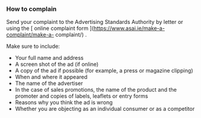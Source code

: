 ###  How to complain

Send your complaint to the Advertising Standards Authority by letter or using
the [ online complaint form ](https://www.asai.ie/make-a-complaint/make-a-
complaint/) .

Make sure to include:

  * Your full name and address 
  * A screen shot of the ad (if online) 
  * A copy of the ad if possible (for example, a press or magazine clipping) 
  * When and where it appeared 
  * The name of the advertiser 
  * In the case of sales promotions, the name of the product and the promoter and copies of labels, leaflets or entry forms 
  * Reasons why you think the ad is wrong 
  * Whether you are objecting as an individual consumer or as a competitor 
